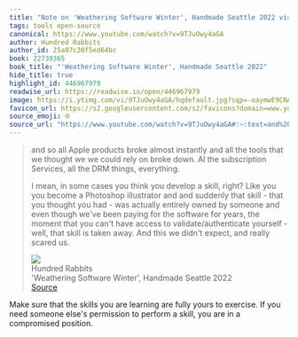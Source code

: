 ```yaml
---
title: "Note on 'Weathering Software Winter', Handmade Seattle 2022 via Hundred Rabbits"
tags: tools open-source
canonical: https://www.youtube.com/watch?v=9TJuOwy4aGA
author: Hundred Rabbits
author_id: 25a07c30f5ed64bc
book: 22739365
book_title: "'Weathering Software Winter', Handmade Seattle 2022"
hide_title: true
highlight_id: 446967979
readwise_url: https://readwise.io/open/446967979
image: https://i.ytimg.com/vi/9TJuOwy4aGA/hqdefault.jpg?sqp=-oaymwE9CNACELwBSFryq4qpAy8IARUAAAAAGAElAADIQj0AgKJDeAHwAQH4Af4JgALQBYoCDAgAEAEYZSBlKGUwDw==&rs=AOn4CLDxjGiTaTVj6qvaBbvjIrKHF9rkUg
favicon_url: https://s2.googleusercontent.com/s2/favicons?domain=www.youtube.com
source_emoji: 🌐
source_url: "https://www.youtube.com/watch?v=9TJuOwy4aGA#:~:text=and%20so%20all,really%20scared%20us."
---
```


> and so all Apple products broke almost instantly and all the tools that we thought we we could rely on broke down. Al the subscription Services, all the DRM things, everything.
> 
> I mean, in some cases you think you develop a skill, right? Like you you become a Photoshop illustrator and and suddenly that skill - that you thought you had - was actually entirely owned by someone and even though we've been paying for the software for years, the moment that you can't have access to validate/authenticate yourself - well, that skill is taken away. And this we didn't expect, and really scared us.
> <div class="quoteback-footer"><div class="quoteback-avatar"><img class="mini-favicon" src="https://s2.googleusercontent.com/s2/favicons?domain=www.youtube.com"></div><div class="quoteback-metadata"><div class="metadata-inner"><span style="display:none">FROM:</span><div aria-label="Hundred Rabbits" class="quoteback-author"> Hundred Rabbits</div><div aria-label="'Weathering Software Winter', Handmade Seattle 2022" class="quoteback-title"> 'Weathering Software Winter', Handmade Seattle 2022</div></div></div><div class="quoteback-backlink"><a target="_blank" aria-label="go to the full text of this quotation" rel="noopener" href="https://www.youtube.com/watch?v=9TJuOwy4aGA#:~:text=and%20so%20all,really%20scared%20us." class="quoteback-arrow"> Source</a></div></div>

Make sure that the skills you are learning are fully yours to exercise. If you need someone else's permission to perform a skill, you are in a compromised position.